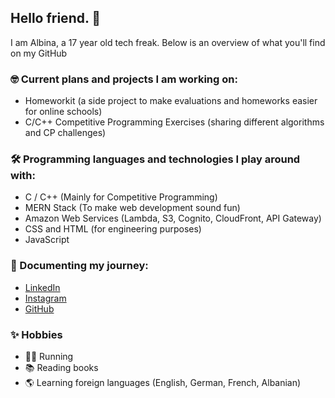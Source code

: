 ## Hello friend. 🚀

I am Albina, a 17 year old tech freak. Below is an overview of what you'll find on my GitHub

### 🤓 Current plans and projects I am working on:
- Homeworkit (a side project to make evaluations and homeworks easier for online schools)
- C/C++ Competitive Programming Exercises (sharing different algorithms and CP challenges)

### 🛠 Programming languages and technologies I play around with:
- C / C++ (Mainly for Competitive Programming)
- MERN Stack (To make web development sound fun)
- Amazon Web Services (Lambda, S3, Cognito, CloudFront, API Gateway)
- CSS and HTML (for engineering purposes)
- JavaScript

### 🦾 Documenting my journey:
- <a href="https://www.linkedin.com/in/albina-peposhi-a458021a7/">LinkedIn</a>
- <a href="https://www.instagram.com/codergirl_al">Instagram</a>
- <a href="https://github.com/codergirl-al">GitHub</a>

### ✨ Hobbies
- 🏃‍♀️ Running
- 📚 Reading books
- 🌎 Learning foreign languages (English, German, French, Albanian)

<!--
**codergirl-al/codergirl-al** is a ✨ _special_ ✨ repository because its `README.md` (this file) appears on your GitHub profile.

Here are some ideas to get you started:

- 🔭 I’m currently working on ...
- 🌱 I’m currently learning ...
- 👯 I’m looking to collaborate on ...
- 🤔 I’m looking for help with ...
- 💬 Ask me about ...
- 📫 How to reach me: ...
- 😄 Pronouns: ...
- ⚡ Fun fact: ...
-->
